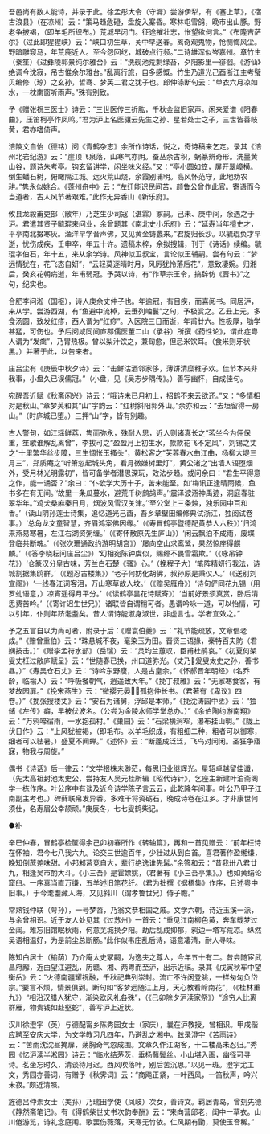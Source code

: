 <!-- { "loadSidebar": true } -->
吾邑尚有数人能诗，并录于此。徐孟彤大令（守墀）尝游伊犁，有《塞上草》，《宿古浪县》（在凉州）云：“策马趋危磴，盘旋入寨昏。寒林屯雪鸽，晚市出山豚。野老争披褐，（即羊毛所织布。）荒城早闭门。征途摧壮志，怅望欲何言。”《布隆吉萨尔》（过此即猩猩峡）云：“峡口初生草，关中早送春。离奇观鬼物，怆恻悔风尘。野暗雕窥马，年荒鹿近人。至今怨回纥，城破点行频。”二诗雄浑似岑嘉州。章竹生（秦笙）《过彝陵郭景纯尔雅台》云：“洗砚池荒剩绿苔，夕阳影里一徘徊。《游仙》绝调今沈寂，吊古惟余尔雅台。”乱离行旅，自多感慨。竹生乃道光己酉浙江主考璧贝编修（琼）之玄孙，哲骞、梦芙二君之犹子也。郎仲涤断句云：“单衣六月凉如水，一枕南窗听雨声。”殊有别致。

予《赠张祝三医士》诗云：“三世医传三折肱，千秋金监旧家声。闲来爱谱《阳春曲》，压笛柯亭作凤鸣。”君为沪上名医骧云先生之孙、星若处士之子，三世皆善岐黄，君亦嗜倚声。

涪陵文自怡（德铭）阅《青鹤杂志》余所作诗话，悦之，奇诗稿来乞定。录其《涪州北岩纪游》云：“崖顶飞泉落，山寒气亦阴。蚕丛余古积，蜗篆辨奇形。洗墨黄山谷，题诗朱考亭。钩玄留讲学，闲坐味义经。”又：“亭小圆如笠，屏开翠嶂横。倒生蟠石树，俯瞰隔江城。远火荒山烧，余霞别浦明。高风怀范守，此地劝农耕。”隽永似姚合。《蓬州舟中》云：“左迁能识民间苦，颜鲁公曾作此官。寄语而今当道者，古人风节著艰难。”此作无异香山《新乐府》。

攸县龙毅甫吏部（敝年）乃芝生少司寇（湛霖）冢嗣。己未、庚中间，余遇之于沪。君遣其贤子毓琨来问业，余曾题其《南北史小乐府》云：“延寿当年擅史才，平亭南北掇寒灰。渔洋早学音声佛，又见黄金铸蠡来。”君旋归长沙。以毓琨负才早逝，忧伤成疾，壬申卒，年五十许。遗稿未梓，余拟搜辑，刊于《诗话》续编。毓琨字伯石，年十五，来从余学诗。风神似卫叔宝，言论似王辅嗣。尝有句云：“梦远情犹在，花飞态自妍”，“云轻莫逐晴时月，风厉犹怜落后花”，意致凄婉。归湘后，癸亥花朝病逝，年甫弱冠。予哭以诗，有“作草宗王令，搞辞仿《晋书》”之句，纪实也。

合肥李问淞（国枢），诗人庚余丈仲子也。年逾冠，有目疾，而喜阅书。同居沪，来从学。尝游西湖，有“鱼避中流棹，云垂列岫鬟”之句，予极赏之。乙丑上元，多食汤圆，致发红疹，西人谓为“红痧”。入医院三日而逝，年甫廿六。性极厚，劬学甚猛，可伤也。予后阅咸同间庐郡儒医董二山（承谷）所撰《药性论》，谓此症粤人谓为“发癍”，乃胃热极。曾以梨汁饮之，兼旬愈，但忌米饮耳。（食米则牙状黑。）并著于此，以告来者。

庄吕尘有《庚辰中秋夕诗》云：“击鲜沽酒邻家侈，薄饼清糜稚子欢。佳节本来非我事，小盘久已误儒冠。”（小盘，见《吴志步隅传》。）善写幽怀，自成佳句。

宛醒吾近赋《秋斋闲兴》诗云：“哦诗未已月初上，招鹤不来云欲还。”又：“多情相对是秋山。”章梦芙和其“山”字韵云：“红树斜阳郭外山。”余亦和云：“去垣留得一房山。”（时庐城已堕。）三押“山”字，皆有别趣。

古人警句，如江瑶鲜荔，隽而弥永，殊耐人思，近人则诸真长之“茗坐今为佣保重，笙歌谁解乱离曾”，李拔可之“盈盈月上初生水，款款花飞不定风”，刘锡之丈之“十里繁华丝步障，三生惆怅玉搔头”，黄松客之“芙蓉春水曲江曲，杨柳大堤三月三”，郑质庵之“听箫忽起城头角，看月微嫌树里灯”，黄公渚之“出墙人语堕烟外，受月林光明露初”，皆可备学者潜思深玩，效法步趋。或问余曰：“君生平得意之作，能一诵否？”余曰：“仆欲学大历十子，苦未能至。如‘梅讯正逢晴雨候，鱼书多在有无间。’‘故里一条瓜蔓水，避荒千树鹧鸪声。’‘震泽波涵神禹迹，洞庭春驻翠华年。’‘鸡犬桑麻秦日月，烟波风雪汉关津。’‘至公堂上三条烛，独乐园中百和香。’（读山阴孙莲士诗集，追忆道光己酉，吾乡章壁田编修典试浙江，独阅试卷事。）‘总角龙文童智慧，齐眉鸿案佛因缘。’（《寿冒鹤亭暨德配黄恭人六秩》）’归鸿来燕易寒暑，左江右湖资粥缠。’（《寄怀散原先生庐山》）‘闲云飘泊不成雨，废堞登临共断魂。’（《张次珊通政约游明胡宫》）‘屡向空山求鸾鸶，果然惊座得麒麟。’（《答李晓耘问庄吕尘》）‘幻相宛陈钟虞似，赐绯不畏雪霜欺。’（《咏吊钟花》）‘仓篆汉分皇古味，芳兰白石楚《骚》心。’（挽程子大）‘笔阵精妍行我法，诗城割据集鸥群。’（《题忍古楼集》）‘老子何妨化胡佛，叔孙原是秉仪人。’（《送别刘宣阁》）‘一线春江词客泪，万山寒草故人坟。’（《赠吴雁舟》）‘诗句俨同花九锡（用罗虬语意，）凉宵遥得月平分。’（《读鹤亭昙花诗赋寄》）‘当前好景须真赏，卧后清思费苦吟。’（《寄许迟生世兄》）诸联皆自谓稍可者。愚谓吟咏一道，可以怡情，可以引年，仆则年跻耄耋矣。昔人谓诗能淑身淑世，非虚言也。学者宜效之。”

予之五言自以为尚可者，附录于后：《赠袁伯夔》云：“礼节能疏放，文章倡老成。”《赠曾重伯》云：“珠悬城不夜，毫染玉为田。晋贤三语掾，秦特百夫防（君娴技击。）”《赠李孟符水部》（岳瑞）云：“灵均兰蕙叹，臣甫杜鹃哀。”《初夏何架叟丈枉过敝庐赋呈》云：“世随春已换，州曰道弥光。（丈乃爰叟太史之孙，善书昼。）”《寿吴仓石丈》云：“诗吟东野瘦，人是古皇余。”《怀郝晋年明经》（名乔龄，临榆人）云：“呼吸餐朝气，逍遥致大年。”《挽丁叔雅》云：“无家寒食客，有梦故园扉。”《挽宋燕生》云：“微撄元晏，孤抱仲长书。（君著有《卑议》四卷。）”《挽张搜楼丈》云：“安石为诸舅，浮邱是本师。”《挽沈涛园中丞》云：“独储《左传》癖，早被伏波名。（公尝为金陵水师学堂总办。）”《余伯陶约游南翔》云：“万鸦啼宿雨，一水抱孤村。”《巢园》云：“石梁横涧窄，瀑布挂山明。”《陇上伏日作》云：“上风犹被褐，（即毛布。以羊毛织成，有粗细二种，粗者可以御寒，细者可以祛暑。）盛夏不闻蝉。”《述怀》云：“断蓬成泛泛，飞鸟对闲闲。圣狂争寤寐，物我与周旋。”

偶书《诗话》后一律云：“文学根株未渺茫，每思旧业继辉光。星轺卓越留佳谶，（先太高祖封池太史公，尝持友人吴元桂所辑《昭代诗针》，乞座主新建叶泊斋阁学一栋作序。叶公序中有谈及近今诗学陈子言云云，此乾隆年间事。叶公乃甲子江南副主考也。）碑藓联帛发异香。多难干将资砺石，晚成诗卷在江乡。才非康世何须仕，名寿眉公幸颉顽。”庚辰冬，七七叟鹤柴记。



●补

辛巳仲春，冒鹤亭检箧得余己卯初春所作《转轴篇》，再和一首见赠云：“前年枉诗在怀袖，君今七八我六九。论交三世逾百年，少壮过从到白首。喜君著作盈缃缣，晚知倒蔗差味甜。小邦邾莒竞自大，辈行绝逸谁先髯。”余答和云：“昔我卅八君廿九，相逢吴市酌大斗。《小三吾》是霍嫖姚，（君著有《小三吾亭集》。）也如黄绢论窟臼。一序真当直万缣，五羊述旧笔花纤。（君为拙撰《据梧集》作序，且述粤中旧事。）于今耄耋藏人海，又见斜川（谓孝鲁世兄）侍子瞻。”

常熟钱仲联（萼孙），一号梦苕，乃翁文恭相国之戚。文学六朝，诗近玉溪一派，与余曾相识。近于友人处见其《过苏州》一首云：“重见江南柳色黄，奔车载梦过金阊。难忘旧馆眠秋雨，何意芜城换夕阳。劫后乱成抑郁，鸦边一塔写荒凉。纵然吴语相温好，为是前尘总断肠。”此作似韦庄乱后诗，语意凄清，耐人寻味。

陈知白居士（榆荫）乃介庵太史冢嗣，为逸夫之尊人，今年五十有二。昔尝随宦武昌府廨，近由望江避乱，历赣、湘、两粤而至沪，出示近稿。录其《戊寅秋车中望衡岳》云：“火德南疆耀祝融，千秋祀典列崇封。流亡不许闲登眺，一样匆匆负岱宗。”要言不烦，情景俱到。断句如“客梦远随江上月，天心教看岭南花”，（《桂林重九》）“相沿汉腊人犹守，渐染欧风礼各殊”，（《己卯除夕沪渎家祭》）“途穷人比离群雁，物贵钱如赴壑蛇”，善写沪上近状。

汉川徐澄宇（英）与德配甯乡陈秀园女士（家庆），曩在沪教授，曾相识。甲戌偕应聘至安庆大学，为文学教习凡四年，乃避乱之湘中。兹录澄宇《苦雨诗》云：“苦雨沈沈昼掩扉，荡胸奇气忽成围。文章久作江湖客，十二楼高未忍归。”秀园《忆沪渎半淞园》诗云：“临水结茅茨，垂杨蘸鬓丝。小山堪入画，幽径可寻诗。茗坐忘时久，清谈待月迟。西风吹落叶，别后苦沉思。”以见一斑。澄宇尤工文，秀园亦善词，有赠予《秋霁词》云：“商飚正紧，一叶西风，一笛秋声，吟兴未寂。”颇近清照。

旌德吕仲素女士（美荪）乃瑞田学使（凤岐）次女，善诗文。羁居青岛，曾刻先德《静然斋笔记》。有《得鹤柴世丈书次韵奉酬》云：“来向营邱老，闺中一草衣。山川倦游览，诗礼念庭闱。歌罢伤薇落，天寒无竹依。仁风期有勖，莫使玉音稀。”

